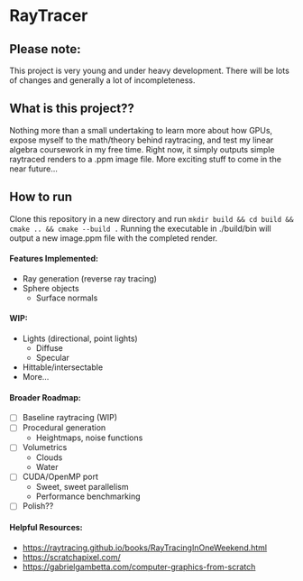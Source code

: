 # RayTracer
## Please note:
This project is very young and under heavy development. There will be lots of changes
and generally a lot of incompleteness.

## What is this project??
Nothing more than a small undertaking to learn more about how GPUs, expose myself to the
math/theory behind raytracing, and test my linear algebra coursework in my free time.
Right now, it simply outputs simple raytraced renders to a .ppm image file. More exciting
stuff to come in the near future...

## How to run
Clone this repository in a new directory and run
```mkdir build && cd build && cmake .. && cmake --build .```
Running the executable in ./build/bin will output a new image.ppm file with the
completed render.

#### Features Implemented:
- Ray generation (reverse ray tracing)
- Sphere objects
  - Surface normals

#### WIP:
- Lights (directional, point lights)
  - Diffuse
  - Specular
- Hittable/intersectable
- More...

#### Broader Roadmap:
- [ ] Baseline raytracing (WIP)
- [ ] Procedural generation
  - Heightmaps, noise functions
- [ ] Volumetrics
  - Clouds
  - Water
- [ ] CUDA/OpenMP port
  - Sweet, sweet parallelism
  - Performance benchmarking
- [ ] Polish??

#### Helpful Resources:
- https://raytracing.github.io/books/RayTracingInOneWeekend.html
- https://scratchapixel.com/
- https://gabrielgambetta.com/computer-graphics-from-scratch